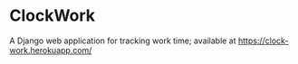 # ClockWork
A Django web application for tracking work time; available at https://clock-work.herokuapp.com/
